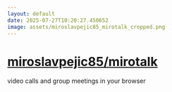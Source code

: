 ```yaml
---
layout: default
date: 2025-07-27T10:20:27.450652
image: assets/miroslavpejic85_mirotalk_cropped.png
---
```


# [miroslavpejic85/mirotalk](https://github.com/miroslavpejic85/mirotalk)

video calls and group meetings in your browser
